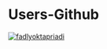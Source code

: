 # Users-Github

[![fadlyoktapriadi](https://app.circleci.com/gh/fadlyoktapriadi/Users-Github.svg?style=svg)](https://app.circleci.com/gh/fadlyoktapriadi/Users-Github)
